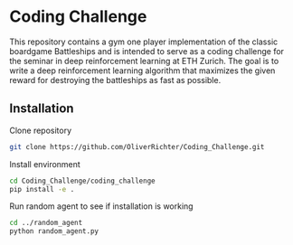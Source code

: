 # Coding Challenge
This repository contains a gym one player implementation of the classic boardgame Battleships and is intended to serve as a coding challenge for the seminar in deep reinforcement learning at ETH Zurich. The goal is to write a deep reinforcement learning algorithm that maximizes the given reward for destroying the battleships as fast as possible.

## Installation

Clone repository
```bash
git clone https://github.com/OliverRichter/Coding_Challenge.git
```
Install environment
```bash
cd Coding_Challenge/coding_challenge
pip install -e .
```
Run random agent to see if installation is working
```bash
cd ../random_agent
python random_agent.py
```
